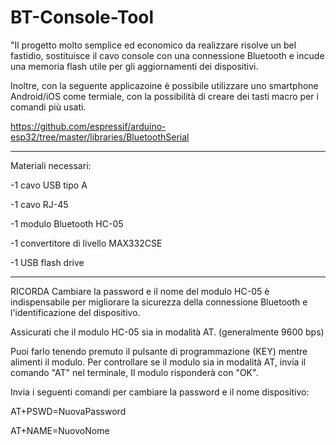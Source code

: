 # BT-Console-Tool
"Il progetto molto semplice ed economico da realizzare risolve un bel fastidio, sostituisce il cavo console con una connessione Bluetooth e incude una memoria flash utile per gli aggiornamenti dei dispositivi.

Inoltre, con la seguente applicazoine è possibile utilizzare uno smartphone Android/iOS come termiale, con la possibilità di creare dei tasti macro per i comandi più usati.

https://github.com/espressif/arduino-esp32/tree/master/libraries/BluetoothSerial

_______________________________________________
Materiali necessari:

-1 cavo USB tipo A

-1 cavo RJ-45

-1 modulo Bluetooth HC-05

-1 convertitore di livello MAX332CSE

-1 USB flash drive

_______________________________________________

RICORDA
Cambiare la password e il nome del modulo HC-05 è indispensabile per migliorare la sicurezza della connessione Bluetooth e l'identificazione del dispositivo.


Assicurati che il modulo HC-05 sia in modalità AT. (generalmente 9600 bps)

Puoi farlo tenendo premuto il pulsante di programmazione (KEY) mentre alimenti il modulo.
Per controllare se il modulo sia in modalità AT, invia il comando
"AT" nel terminale, Il modulo risponderà con "OK".


Invia i seguenti comandi per cambiare la password e il nome dispositivo:

AT+PSWD=NuovaPassword

AT+NAME=NuovoNome


